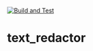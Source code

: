 [![Build and Test](https://github.com/GameElite1/text_redactor/actions/workflows/npm-grunt.yml/badge.svg)](https://github.com/GameElite1/text_redactor/actions/workflows/npm-grunt.yml)
# text_redactor
